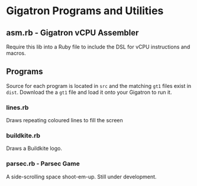 # Gigatron Programs and Utilities

## asm.rb - Gigatron vCPU Assembler

Require this lib into a Ruby file to include the DSL for vCPU instructions and macros.

## Programs

Source for each program is located in `src` and the matching `gt1` files exist in `dist`.
Download the a `gt1` file and load it onto your Gigatron to run it.

### lines.rb

Draws repeating coloured lines to fill the screen

### buildkite.rb

Draws a Buildkite logo.

### parsec.rb - Parsec Game

A side-scrolling space shoot-em-up. Still under development.
